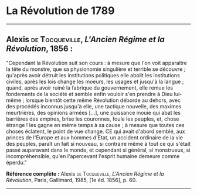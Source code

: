 # La Révolution de 1789

---

## Alexis <span style="font-variant: small-caps;">de Tocqueville</span>, *L'Ancien Régime et la Révolution*, 1856 :

"Cependant la Révolution suit son cours : à mesure que l'on voit apparaître la tête du monstre, que sa physionomie singulière et terrible se découvre ; qu'après avoir détruit les institutions politiques elle abolit les institutions civiles, après les lois change les moeurs, les usages et jusqu'à la langue ; quand, après avoir ruiné la fabrique du gouvernement, elle remue les fondements de la société et semble enfin vouloir s'en prendre à Dieu lui-même ; lorsque bientôt cette même Révolution déborde au dehors, avec des procédés inconnus jusqu'à elle, une tactique nouvelle, des maximes meurtrières, des opinions armées [...], une puissance inouïe qui abat les barrières des empires, brise les couronnes, foule les peuples, et, chose étrange ! les gagne en même temps à sa cause ; à mesure que toutes ces choses éclatent, le point de vue change. CE qui avait d'abord semblé, aux princes de l'Europe et aux hommes d'Etat, un accident ordinaire de la vie des peuples, paraît un fait si nouveau, si contraire même à tout ce qui s'était passé auparavant dans le monde, et cependant si général, si monstrueux, si incompréhensible, qu'en l'apercevant l'esprit humaine demeure comme éperdu."

**Référence complète :** Alexis <span style="font-variant: small-caps;">de Tocqueville</span>, *L'Ancien Régime et la Révolution*, Paris, Gallimard, 1985, [1e éd. 1856], p. 60.

---
